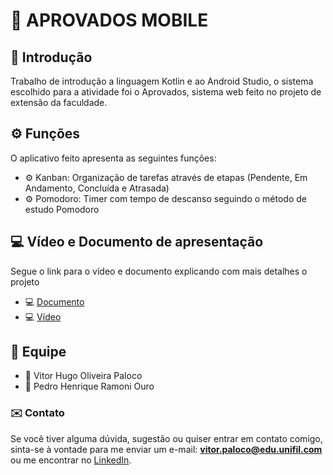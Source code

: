 # 📌 APROVADOS MOBILE

## 📄 Introdução

Trabalho de introdução a linguagem Kotlin e ao Android Studio, o sistema escolhido para a atividade foi o Aprovados, sistema web feito no projeto de extensão da faculdade.

## ⚙️ Funções

O aplicativo feito apresenta as seguintes funções:

- ⚙️ Kanban: Organização de tarefas através de etapas (Pendente, Em Andamento, Concluída e Atrasada)
- ⚙️ Pomodoro: Timer com tempo de descanso seguindo o método de estudo Pomodoro

## 💻 Vídeo e Documento de apresentação

Segue o link para o vídeo e documento explicando com mais detalhes o projeto

- 💻 [Documento](src/SSolid/Exemplo2)
- 💻 [Vídeo](src/SSolid/Exemplo2)

## 👤 Equipe

- 👤 Vitor Hugo Oliveira Paloco  
- 👤 Pedro Henrique Ramoni Ouro

### ✉️ Contato

Se você tiver alguma dúvida, sugestão ou quiser entrar em contato comigo, sinta-se à vontade para me enviar um e-mail: **vitor.paloco@edu.unifil.com** ou me encontrar no [LinkedIn](https://www.linkedin.com/in/vitor-hugo-oliveira-paloco-b64126278).

